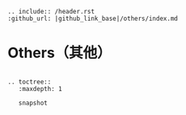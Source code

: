 ```eval_rst
.. include:: /header.rst 
:github_url: |github_link_base|/others/index.md
```
# Others（其他）


```eval_rst

.. toctree::
   :maxdepth: 1
   
   snapshot
   
```

